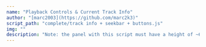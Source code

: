 ```yaml
---
name: "Playback Controls & Current Track Info"
author: "[marc2003](https://github.com/marc2k3)"
script_path: "complete/track info + seekbar + buttons.js"
img: ""
description: "Note: the panel with this script must have a height of ~60-80px, otherwise it might look borked."
---
```


